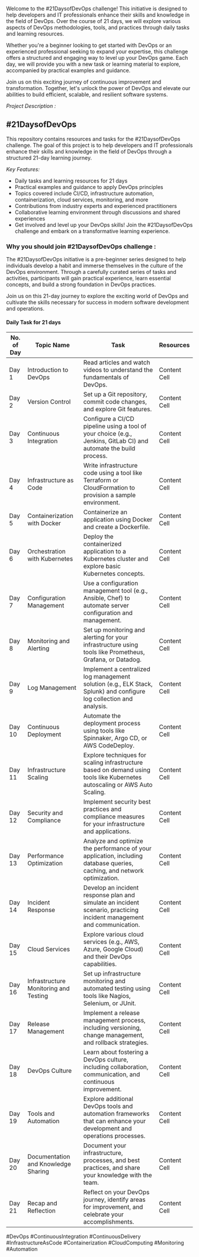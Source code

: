 Welcome to the #21DaysofDevOps challenge! This initiative is designed to help developers and IT professionals enhance their skills and knowledge in the field of DevOps. Over the course of 21 days, we will explore various aspects of DevOps methodologies, tools, and practices through daily tasks and learning resources.

Whether you're a beginner looking to get started with DevOps or an experienced professional seeking to expand your expertise, this challenge offers a structured and engaging way to level up your DevOps game. Each day, we will provide you with a new task or learning material to explore, accompanied by practical examples and guidance.

Join us on this exciting journey of continuous improvement and transformation. Together, let's unlock the power of DevOps and elevate our abilities to build efficient, scalable, and resilient software systems.

*Project Description :*

## #21DaysofDevOps

This repository contains resources and tasks for the #21DaysofDevOps challenge. The goal of this project is to help developers and IT professionals enhance their skills and knowledge in the field of DevOps through a structured 21-day learning journey.

*Key Features:*

* Daily tasks and learning resources for 21 days
* Practical examples and guidance to apply DevOps principles
* Topics covered include CI/CD, infrastructure automation, containerization, cloud services, monitoring, and more
* Contributions from industry experts and experienced practitioners
* Collaborative learning environment through discussions and shared experiences
* Get involved and level up your DevOps skills! Join the #21DaysofDevOps challenge and embark on a transformative learning experience.

### Why you should join #21DaysofDevOps challenge : 

The #21DaysofDevOps initiative is a pre-beginner series designed to help individuals develop a habit and immerse themselves in the culture of the DevOps environment. Through a carefully curated series of tasks and activities, participants will gain practical experience, learn essential concepts, and build a strong foundation in DevOps practices.

Join us on this 21-day journey to explore the exciting world of DevOps and cultivate the skills necessary for success in modern software development and operations.

#### Daily Task for 21 days

| No. of Day  | Topic Name | Task  | Resources |
| ------------- | ------------- | ------------- | ------------- |
| Day 1  | Introduction to DevOps  | Read articles and watch videos to understand the fundamentals of DevOps.  | Content Cell  |
| Day 2  | Version Control  | Set up a Git repository, commit code changes, and explore Git features.  | Content Cell  |
| Day 3  | Continuous Integration  | Configure a CI/CD pipeline using a tool of your choice (e.g., Jenkins, GitLab CI) and automate the build process.  | Content Cell  |
| Day 4  | Infrastructure as Code  | Write infrastructure code using a tool like Terraform or CloudFormation to provision a sample environment.  | Content Cell  |
| Day 5  | Containerization with Docker  | Containerize an application using Docker and create a Dockerfile.  | Content Cell  |
| Day 6  | Orchestration with Kubernetes  | Deploy the containerized application to a Kubernetes cluster and explore basic Kubernetes concepts.  | Content Cell  |
| Day 7  | Configuration Management  | Use a configuration management tool (e.g., Ansible, Chef) to automate server configuration and management.  | Content Cell  |
| Day 8  | Monitoring and Alerting  | Set up monitoring and alerting for your infrastructure using tools like Prometheus, Grafana, or Datadog.  | Content Cell  |
| Day 9  | Log Management  | Implement a centralized log management solution (e.g., ELK Stack, Splunk) and configure log collection and analysis.  | Content Cell  |
| Day 10  | Continuous Deployment  | Automate the deployment process using tools like Spinnaker, Argo CD, or AWS CodeDeploy.  | Content Cell  |
| Day 11  | Infrastructure Scaling  | Explore techniques for scaling infrastructure based on demand using tools like Kubernetes autoscaling or AWS Auto Scaling.  | Content Cell  |
| Day 12  | Security and Compliance  | Implement security best practices and compliance measures for your infrastructure and applications.  | Content Cell  |
| Day 13  | Performance Optimization  | Analyze and optimize the performance of your application, including database queries, caching, and network optimization.  | Content Cell  |
| Day 14  | Incident Response  | Develop an incident response plan and simulate an incident scenario, practicing incident management and communication.  | Content Cell  |
| Day 15  | Cloud Services  | Explore various cloud services (e.g., AWS, Azure, Google Cloud) and their DevOps capabilities.  | Content Cell  |
| Day 16  | Infrastructure Monitoring and Testing  | Set up infrastructure monitoring and automated testing using tools like Nagios, Selenium, or JUnit.  | Content Cell  |
| Day 17  | Release Management  | Implement a release management process, including versioning, change management, and rollback strategies.  | Content Cell  |
| Day 18  | DevOps Culture  | Learn about fostering a DevOps culture, including collaboration, communication, and continuous improvement. | Content Cell  |
| Day 19  | Tools and Automation  | Explore additional DevOps tools and automation frameworks that can enhance your development and operations processes.  | Content Cell  |
| Day 20  | Documentation and Knowledge Sharing  | Document your infrastructure, processes, and best practices, and share your knowledge with the team.  | Content Cell  |
| Day 21  | Recap and Reflection  | Reflect on your DevOps journey, identify areas for improvement, and celebrate your accomplishments.  | Content Cell  |



#DevOps #ContinuousIntegration #ContinuousDelivery #InfrastructureAsCode #Containerization #CloudComputing #Monitoring #Automation
